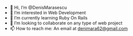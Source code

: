 - 👋 Hi, I’m @DenisMarasescu
- 👀 I’m interested in Web Development
- 🌱 I’m currently learning Ruby On Rails
- 💞️ I’m looking to collaborate on any type of web project
- 📫 How to reach me: An email at denimara62@gmail.com

<!---
DenisMarasescu/DenisMarasescu is a ✨ special ✨ repository because its `README.md` (this file) appears on your GitHub profile.
You can click the Preview link to take a look at your changes.
--->
